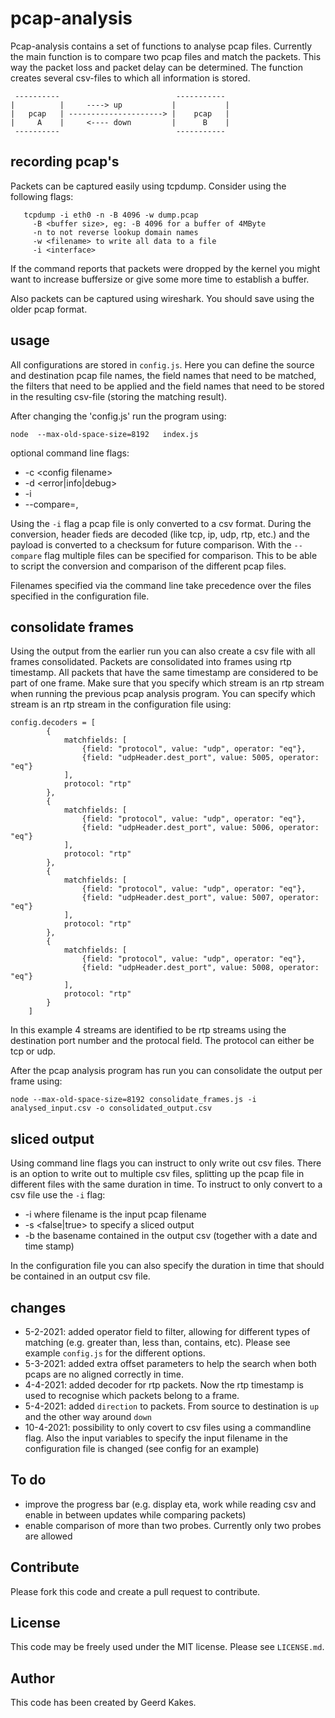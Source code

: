 # pcap-analysis

Pcap-analysis contains a set of functions to analyse pcap files. Currently the main function is 
to compare two pcap files and match the packets. This way the packet loss and packet delay can be
determined. The function creates several csv-files to which all information is stored.

     ----------                          -----------
    |          |     ----> up           |           |
    |   pcap   | ---------------------> |    pcap   |
    |     A    |     <---- down         |      B    |
     ----------                          -----------

## recording pcap's

Packets can be captured easily using tcpdump. Consider using the following flags:
```
   tcpdump -i eth0 -n -B 4096 -w dump.pcap
     -B <buffer size>, eg: -B 4096 for a buffer of 4MByte
     -n to not reverse lookup domain names
     -w <filename> to write all data to a file
     -i <interface>
```
   If the command reports that packets were dropped by the kernel you might want to increase 
   buffersize or give some more time to establish a buffer.

Also packets can be captured using wireshark. You should save using the older pcap format.

## usage

All configurations are stored in `config.js`. Here you can define the source and destination pcap file names,
the field names that need to be matched, the filters that need to be applied and the field names that need to
be stored in the resulting csv-file (storing the matching result).

After changing the 'config.js' run the program using:
```
node  --max-old-space-size=8192   index.js
```

optional command line flags:
-  -c \<config filename>
-  -d \<error|info|debug>
-  -i <filename to convert to csv>
- --compare=<filename1>,<fielaname2>

Using the `-i` flag a pcap file is only converted to a csv format. During the conversion, header fieds are decoded (like tcp, ip, udp, rtp, etc.) and the payload is converted to a checksum for future comparison. With the `--compare` flag multiple files can be specified for comparison. This to be able to script the conversion and comparison of the different pcap files.

Filenames specified via the command line take precedence over the files specified in the configuration file.

## consolidate frames

Using the output from the earlier run you can also create a csv file with all frames consolidated. Packets are consolidated into frames using rtp timestamp. All packets that have the same timestamp are considered to be part of one frame. Make sure that you specify which stream is an rtp stream when running the previous pcap analysis program. You can specify which stream is an rtp stream in the configuration file using:
```
config.decoders = [
        {
            matchfields: [
                {field: "protocol", value: "udp", operator: "eq"},
                {field: "udpHeader.dest_port", value: 5005, operator: "eq"}
            ],
            protocol: "rtp"
        },
        {
            matchfields: [
                {field: "protocol", value: "udp", operator: "eq"},
                {field: "udpHeader.dest_port", value: 5006, operator: "eq"}
            ],
            protocol: "rtp"
        },
        {
            matchfields: [
                {field: "protocol", value: "udp", operator: "eq"},
                {field: "udpHeader.dest_port", value: 5007, operator: "eq"}
            ],
            protocol: "rtp"
        },
        {
            matchfields: [
                {field: "protocol", value: "udp", operator: "eq"},
                {field: "udpHeader.dest_port", value: 5008, operator: "eq"}
            ],
            protocol: "rtp"
        }
    ]
```
In this example 4 streams are identified to be rtp streams using the destination port number and the protocal field. The protocol can either be tcp or udp. 

After the pcap analysis program has run you can consolidate the output per frame using:

```
node --max-old-space-size=8192 consolidate_frames.js -i analysed_input.csv -o consolidated_output.csv
```

## sliced output

Using command line flags you can instruct to only write out csv files. There is an option to write out to multiple csv files, splitting up the pcap file in different files with the same duration in time. To instruct to only convert to a csv file use the `-i` flag:
- -i <filename> where filename is the input pcap filename
- -s <false|true> to specify a sliced output
- -b <basename> the basename contained in the output csv (together with a date and time stamp)

In the configuration file you can also specify the duration in time that should be contained in an output csv file.

## changes

- 5-2-2021: added operator field to filter, allowing for different types of matching (e.g. greater than, less than, contains, etc). Please see example `config.js` for the different options.
- 5-3-2021: added extra offset parameters to help the search when both pcaps are no aligned correctly in time.
- 4-4-2021: added decoder for rtp packets. Now the rtp timestamp is used to recognise which packets belong to a frame.
- 5-4-2021: added `direction` to packets. From source to destination is `up` and the other way around `down`
- 10-4-2021: possibility to only covert to csv files using a commandline flag. Also the input variables to specify the input filename in the configuration file is changed (see config for an example)

## To do
- improve the progress bar (e.g. display eta, work while reading csv and enable in between updates while comparing packets)
- enable comparison of more than two probes. Currently only two probes are allowed

## Contribute

Please fork this code and create a pull request to contribute.

## License

This code may be freely used under the MIT license. Please see `LICENSE.md`.

## Author

This code has been created by Geerd Kakes. 